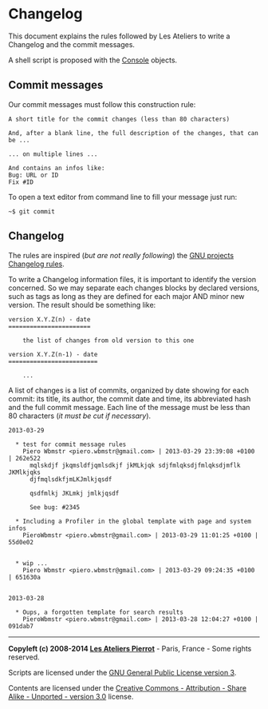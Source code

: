 Changelog
=========

This document explains the rules followed by Les Ateliers to write a Changelog and the
commit messages.

A shell script is proposed with the [Console](Console.md) objects.


Commit messages
---------------

Our commit messages must follow this construction rule:

    A short title for the commit changes (less than 80 characters)
    
    And, after a blank line, the full description of the changes, that can be ...
    
    ... on multiple lines ...
    
    And contains an infos like:
    Bug: URL or ID
    Fix #ID

To open a text editor from command line to fill your message just run:

    ~$ git commit


Changelog
---------

The rules are inspired (*but are not really following*) the [GNU projects Changelog rules](http://www.gnu.org/prep/standards/html_node/Change-Logs.html#Change-Logs).

To write a Changelog information files, it is important to identify the version concerned.
So we may separate each changes blocks by declared versions, such as tags as long as they
are defined for each major AND minor new version. The result should be something like:

    version X.Y.Z(n) - date
    =======================
    
        the list of changes from old version to this one
    
    version X.Y.Z(n-1) - date
    =========================

        ...

A list of changes is a list of commits, organized by date showing for each commit: its title,
its author, the commit date and time, its abbreviated hash and the full commit message. Each
line of the message must be less than 80 characters (*it must be cut if necessary*).

    2013-03-29

      * test for commit message rules
        Piero Wbmstr <piero.wbmstr@gmail.com> | 2013-03-29 23:39:08 +0100 | 262e522
          mqlskdjf jkqmsldfjqmlsdkjf jkMLkjqk sdjfmlqksdjfmlqksdjmflk JKMlkjqks
          djfmqlsdkfjmLKJmlkjqsdf
          
          qsdfmlkj JKLmkj jmlkjqsdf
          
          See bug: #2345   

      * Including a Profiler in the global template with page and system infos
        PïeroWbmstr <piero.wbmstr@gmail.com> | 2013-03-29 11:01:25 +0100 | 55d0e02
        

      * wip ...
        Piero Wbmstr <piero.wbmstr@gmail.com> | 2013-03-29 09:24:35 +0100 | 651630a
        

    2013-03-28

      * Oups, a forgotten template for search results
        PïeroWbmstr <piero.wbmstr@gmail.com> | 2013-03-28 12:04:27 +0100 | 091dab7



----
**Copyleft (c) 2008-2014 [Les Ateliers Pierrot](http://www.ateliers-pierrot.fr/)** - Paris, France - Some rights reserved.

Scripts are licensed under the [GNU General Public License version 3](http://www.gnu.org/licenses/gpl.html).

Contents are licensed under the [Creative Commons - Attribution - Share Alike - Unported - version 3.0](http://creativecommons.org/licenses/by-sa/3.0/) license.
